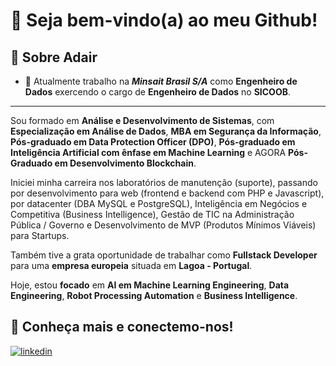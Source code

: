 # 👋 Seja bem-vindo(a) ao meu Github!

## 📢 Sobre Adair

- 🔭 Atualmente trabalho na ***Minsait Brasil S/A*** como **Engenheiro de Dados** exercendo o cargo de **Engenheiro de Dados** no **SICOOB**.
---

Sou formado em **Análise e Desenvolvimento de Sistemas**, com **Especialização em Análise de Dados**, **MBA em Segurança da Informação**, **Pós-graduado em Data Protection Officer (DPO)**, **Pós-graduado em Inteligência Artificial com ênfase em Machine Learning** e AGORA **Pós-Graduado em Desenvolvimento Blockchain**. 

Iniciei minha carreira nos laboratórios de manutenção (suporte), passando por desenvolvimento para web (frontend e backend com PHP e Javascript), por datacenter (DBA MySQL e PostgreSQL), Inteligência em Negócios e Competitiva (Business Intelligence), Gestão de TIC na Administração Pública / Governo e Desenvolvimento de MVP (Produtos Mínimos Viáveis) para Startups.

Também tive a grata oportunidade de trabalhar como **Fullstack Developer** para uma **empresa europeia** situada em **Lagoa - Portugal**.

Hoje, estou **focado** em **AI em Machine Learning Engineering**, **Data Engineering**, **Robot Processing Automation** e **Business Intelligence**.



## 🔗 Conheça mais e conectemo-nos!
[![linkedin](https://img.shields.io/badge/linkedin-0A66C2?style=for-the-badge&logo=linkedin&logoColor=white)](https://www.linkedin.com/in/adaircommodo/)

